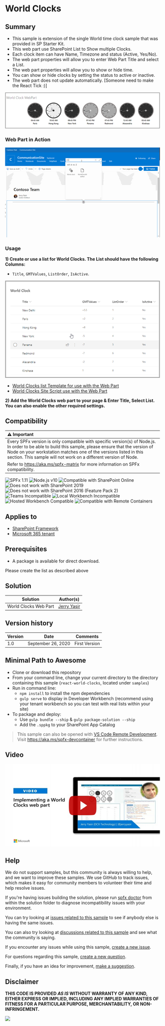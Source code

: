 # World Clocks

## Summary

- This sample is extension of the single World time clock sample that was provided in SP Starter Kit.
- This web part use SharePoint List to Show multiple Clocks.
- Each clock item can have Name, Timezone and status (Active, Yes/No).
- The web part properties will allow you to enter Web Part Title and select a List.
- The web part properties will allow you to show or hide time.
- You can show or hide clocks by setting the status to active or inactive.
- The web part does not update automatically. [Someone need to make the React Tick :)]

![Web Part](./assets/WebPart.png)

### Web Part in Action

![Web Part in Action](./assets/ClocksInAction.gif)

### Usage

**1) Create or use a list for World Clocks. The List should have the following Columns:**

- `Title`, `GMTValues`, `ListOrder`, `IsActive`.

![Create list for use with the World Clocks](./assets/WorldClockList.png)

- [World Clocks list Template for use with the Web Part](./assets/WorldClock.stp)
- [World Clocks Site Script use with the Web Part](./assets/WorldClock.json)

**2) Add the World Clocks web part to your page & Enter Title, Select List. You can also enable the other required settings.**

## Compatibility

| :warning: Important          |
|:---------------------------|
| Every SPFx version is only compatible with specific version(s) of Node.js. In order to be able to build this sample, please ensure that the version of Node on your workstation matches one of the versions listed in this section. This sample will not work on a different version of Node.|
|Refer to <https://aka.ms/spfx-matrix> for more information on SPFx compatibility.   |

![SPFx 1.11](https://img.shields.io/badge/SPFx-1.11.0-green.svg)
![Node.js v10](https://img.shields.io/badge/Node.js-v10-green.svg)
![Compatible with SharePoint Online](https://img.shields.io/badge/SharePoint%20Online-Compatible-green.svg)
![Does not work with SharePoint 2019](https://img.shields.io/badge/SharePoint%20Server%202019-Incompatible-red.svg "SharePoint Server 2019 requires SPFx 1.4.1 or lower")
![Does not work with SharePoint 2016 (Feature Pack 2)](https://img.shields.io/badge/SharePoint%20Server%202016%20(Feature%20Pack%202)-Incompatible-red.svg "SharePoint Server 2016 Feature Pack 2 requires SPFx 1.1")
![Teams Incompatible](https://img.shields.io/badge/Teams-Incompatible-lightgrey.svg)
![Local Workbench Incompatible](https://img.shields.io/badge/Local%20Workbench-Incompatible-red.svg "This solution requires access to a list")
![Hosted Workbench Compatible](https://img.shields.io/badge/Hosted%20Workbench-Compatible-green.svg)
![Compatible with Remote Containers](https://img.shields.io/badge/Remote%20Containers-Compatible-green.svg)

## Applies to

- [SharePoint Framework](https://learn.microsoft.com/sharepoint/dev/spfx/sharepoint-framework-overview)
- [Microsoft 365 tenant](https://learn.microsoft.com/sharepoint/dev/spfx/set-up-your-development-environment)

## Prerequisites

- A package is available for direct download.

Please create the list as described above

## Solution

| Solution              | Author(s)                                |
| --------------------- | ---------------------------------------- |
| World Clocks Web Part | [Jerry Yasir](https://github.com/jyasir) |

## Version history

| Version | Date               | Comments      |
| ------- | ------------------ | ------------- |
| 1.0     | September 26, 2020 | First Version |

## Minimal Path to Awesome

- Clone or download this repository
- From your command line, change your current directory to the directory containing this sample (`react-world-clocks`, located under `samples`)
- Run in command line:
  - `npm install` to install the npm dependencies
  - `gulp serve` to display in Developer Workbench (recommend using your tenant workbench so you can test with real lists within your site)
- To package and deploy:
  - Use `gulp bundle --ship` & `gulp package-solution --ship`
  - Add the `.sppkg` to your SharePoint App Catalog

>  This sample can also be opened with [VS Code Remote Development](https://code.visualstudio.com/docs/remote/remote-overview). Visit https://aka.ms/spfx-devcontainer for further instructions.

## Video

[![Implementing a World Clocks web part with SharePoint Framework](./assets/video-thumbnail.jpg)](https://www.youtube.com/watch?v=91uQHUgpKo8 "Implementing a World Clocks web part with SharePoint Framework")


## Help

We do not support samples, but this community is always willing to help, and we want to improve these samples. We use GitHub to track issues, which makes it easy for  community members to volunteer their time and help resolve issues.

If you're having issues building the solution, please run [spfx doctor](https://pnp.github.io/cli-microsoft365/cmd/spfx/spfx-doctor/) from within the solution folder to diagnose incompatibility issues with your environment.

You can try looking at [issues related to this sample](https://github.com/pnp/sp-dev-fx-webparts/issues?q=label%3A%22sample%3A%20react-world-clocks") to see if anybody else is having the same issues.

You can also try looking at [discussions related to this sample](https://github.com/pnp/sp-dev-fx-webparts/discussions?discussions_q=react-world-clocks) and see what the community is saying.

If you encounter any issues while using this sample, [create a new issue](https://github.com/pnp/sp-dev-fx-webparts/issues/new?assignees=&labels=Needs%3A+Triage+%3Amag%3A%2Ctype%3Abug-suspected%2Csample%3A%20react-world-clocks&template=bug-report.yml&sample=react-world-clocks&authors=@jyasir&title=react-world-clocks%20-%20).

For questions regarding this sample, [create a new question](https://github.com/pnp/sp-dev-fx-webparts/issues/new?assignees=&labels=Needs%3A+Triage+%3Amag%3A%2Ctype%3Aquestion%2Csample%3A%20react-world-clocks&template=question.yml&sample=react-world-clocks&authors=@jyasir&title=react-world-clocks%20-%20).

Finally, if you have an idea for improvement, [make a suggestion](https://github.com/pnp/sp-dev-fx-webparts/issues/new?assignees=&labels=Needs%3A+Triage+%3Amag%3A%2Ctype%3Aenhancement%2Csample%3A%20react-world-clocks&template=question.yml&sample=react-world-clocks&authors=@jyasir&title=react-world-clocks%20-%20).

## Disclaimer

**THIS CODE IS PROVIDED *AS IS* WITHOUT WARRANTY OF ANY KIND, EITHER EXPRESS OR IMPLIED, INCLUDING ANY IMPLIED WARRANTIES OF FITNESS FOR A PARTICULAR PURPOSE, MERCHANTABILITY, OR NON-INFRINGEMENT.**


<img src="https://pnptelemetry.azurewebsites.net/sp-dev-fx-webparts/samples/react-world-clocks" />
